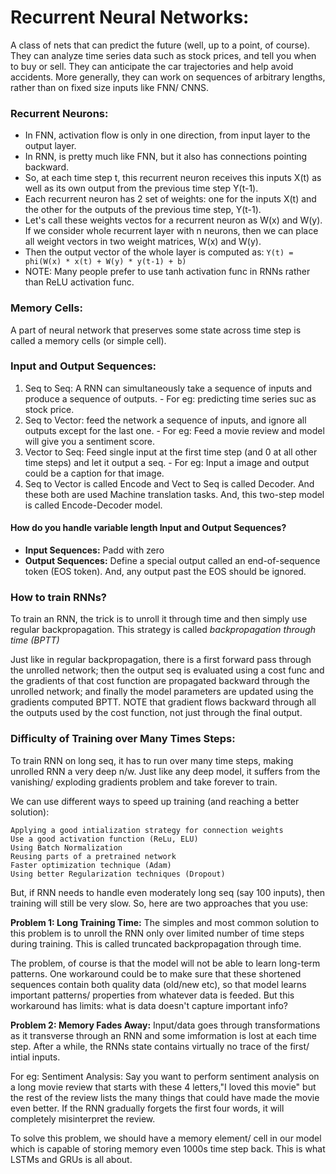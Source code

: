 # Recurrent Neural Networks:

A class of nets that can predict the future (well, up to a point, of course). They can analyze time series data such as stock prices, and tell you when to buy or sell. They can anticipate the car trajectories and help avoid accidents. More generally, they can work on sequences of arbitrary lengths, rather than on fixed size inputs like FNN/ CNNS.

### Recurrent Neurons:
- In FNN, activation flow is only in one direction, from input layer to the output layer.
- In RNN, is pretty much like FNN, but it also has connections pointing backward.
- So, at each time step t, this recurrent neuron receives this inputs X(t) as well as its own output from the previous time step Y(t-1).
- Each recurrent neuron has 2 set of weights: one for the inputs X(t) and the other for the outputs of the previous time step, Y(t-1).
- Let's call these weights vectos for a recurrent neuron as W(x) and W(y). If we consider whole recurrent layer with n neurons, then we can place all weight vectors in two weight matrices, W(x) and W(y). 
- Then the output vector of the whole layer is computed as: `Y(t) = phi(W(x) * x(t) + W(y) * y(t-1) + b)`
- NOTE: Many people prefer to use tanh activation func in RNNs rather than ReLU activation func.

### Memory Cells:
A part of neural network that preserves some state across time step is called a memory cells (or simple cell).

### Input and Output Sequences:
1. Seq to Seq: A RNN can simultaneously take a sequence of inputs and produce a sequence of outputs. 
          - For eg: predicting time series suc as stock price.
2. Seq to Vector: feed the network a sequence of inputs, and ignore all outputs except for the last one. 
             - For eg: Feed a movie review and model will give you a sentiment score.
3. Vector to Seq: Feed single input at the first time step (and 0 at all other time steps) and let it output a seq.
             - For eg: Input a image and output could be a caption for that image.
4. Seq to Vector is called Encode and Vect to Seq is called Decoder. And these both are used Machine translation tasks. And, this two-step model is called Encode-Decoder model.

#### How do you handle variable length Input and Output Sequences?
- **Input Sequences:** Padd with zero
- **Output Sequences:** Define a special output called an end-of-sequence token (EOS token). And, any output past the EOS should be ignored.

### How to train RNNs?
To train an RNN, the trick is to unroll it through time and then simply use regular backpropagation. This strategy is called *backpropagation through time (BPTT)*

Just like in regular backpropagation, there is a first forward pass through the unrolled network; then the output seq is evaluated using a cost func and the gradients of that cost function are propagated backward through the unrolled network; and finally the model parameters are updated using the gradients computed BPTT. NOTE that gradient flows backward through all the outputs used by the cost function, not just through the final output.


### Difficulty of Training over Many Times Steps:
To train RNN on long seq, it has to run over many time steps, making unrolled RNN a very deep n/w. Just like any deep model, it suffers from the vanishing/ exploding gradients problem and take forever to train.

We can use different ways to speed up training (and reaching a better solution):

    Applying a good intialization strategy for connection weights
    Use a good activation function (ReLu, ELU)
    Using Batch Normalization
    Reusing parts of a pretrained network
    Faster optimization technique (Adam)
    Using better Regularization techniques (Dropout)

But, if RNN needs to handle even moderately long seq (say 100 inputs), then training will still be very slow. So, here are two approaches that you use:

**Problem 1: Long Training Time:**
The simples and most common solution to this problem is to unroll the RNN only over limited number of time steps during training. This is called truncated backpropagation through time.

The problem, of course is that the model will not be able to learn long-term patterns. One workaround could be to make sure that these shortened sequences contain both quality data (old/new etc), so that model learns important patterns/ properties from whatever data is feeded. But this workaround has limits: what is data doesn't capture important info?

**Problem 2: Memory Fades Away:**
Input/data goes through transformations as it transverse through an RNN and some imformation is lost at each time step. After a while, the RNNs state contains virtually no trace of the first/ intial inputs.

For eg: Sentiment Analysis: Say you want to perform sentiment analysis on a long movie review that starts with these 4 letters,"I loved this movie" but the rest of the review lists the many things that could have made the movie even better. If the RNN gradually forgets the first four words, it will completely misinterpret the review.

To solve this problem, we should have a memory element/ cell in our model which is capable of storing memory even 1000s time step back. This is what LSTMs and GRUs is all about.
















